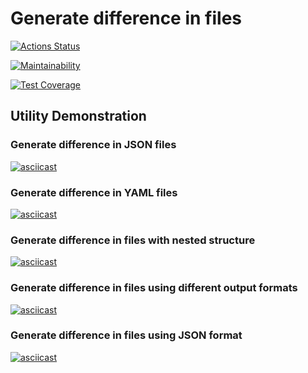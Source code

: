 # Generate difference in files

[![Actions Status](https://github.com/hidoshik/frontend-project-46/actions/workflows/hexlet-check.yml/badge.svg)](https://github.com/hidoshik/frontend-project-46/actions)

[![Maintainability](https://api.codeclimate.com/v1/badges/63d84e05f869ea753665/maintainability)](https://codeclimate.com/github/hidoshik/frontend-project-46/maintainability)

[![Test Coverage](https://api.codeclimate.com/v1/badges/63d84e05f869ea753665/test_coverage)](https://codeclimate.com/github/hidoshik/frontend-project-46/test_coverage)

## Utility Demonstration
### Generate difference in JSON files
[![asciicast](https://asciinema.org/a/YXQmwIAKWubuILciojaTUvITG.svg)](https://asciinema.org/a/YXQmwIAKWubuILciojaTUvITG)
### Generate difference in YAML files
[![asciicast](https://asciinema.org/a/ntJsInfFMpen0QtaGpELPyaZr.svg)](https://asciinema.org/a/ntJsInfFMpen0QtaGpELPyaZr)
### Generate difference in files with nested structure
[![asciicast](https://asciinema.org/a/yzv8DoqVekcN30jgA4mnV93lo.svg)](https://asciinema.org/a/yzv8DoqVekcN30jgA4mnV93lo)
### Generate difference in files using different output formats
[![asciicast](https://asciinema.org/a/R2j0OIe6yCuaiTckYkDN9hZC5.svg)](https://asciinema.org/a/R2j0OIe6yCuaiTckYkDN9hZC5)
### Generate difference in files using JSON format
[![asciicast](https://asciinema.org/a/TeUvx4G0Qt6xrOZ3DCwW8Pkjv.svg)](https://asciinema.org/a/TeUvx4G0Qt6xrOZ3DCwW8Pkjv)